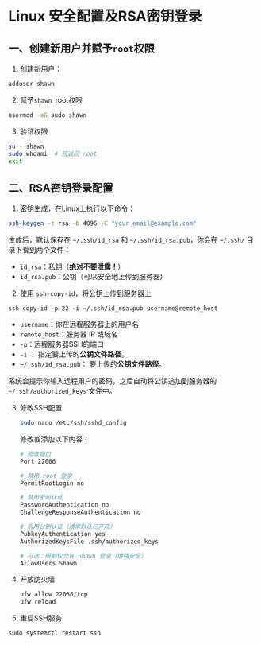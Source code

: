 # Linux 安全配置及RSA密钥登录

## 一、创建新用户并赋予`root`权限

1. 创建新用户：

```sh
adduser shawn
```

2. 赋予`shawn `root权限

```sh
usermod -aG sudo shawn
```

3. 验证权限

```sh
su - shawn
sudo whoami  # 应返回 root
exit
```

##  二、RSA密钥登录配置

1. 密钥生成，在Linux上执行以下命令：

```sh
ssh-keygen -t rsa -b 4096 -C "your_email@example.com"
```

生成后，默认保存在 `~/.ssh/id_rsa` 和 `~/.ssh/id_rsa.pub`，你会在 `~/.ssh/` 目录下看到两个文件：

- `id_rsa`：私钥（**绝对不要泄露！**）
- `id_rsa.pub`：公钥（可以安全地上传到服务器）

2. 使用 `ssh-copy-id`，将公钥上传到服务器上

```shell
ssh-copy-id -p 22 -i ~/.ssh/id_rsa.pub username@remote_host
```

- `username`：你在远程服务器上的用户名
- `remote_host`：服务器 IP 或域名
- `-p`：远程服务器SSH的端口
- `-i` ： 指定要上传的**公钥文件路径**。
- `~/.ssh/id_rsa.pub`： 要上传的**公钥文件路径**。

系统会提示你输入远程用户的密码，之后自动将公钥追加到服务器的 `~/.ssh/authorized_keys` 文件中。

3. 修改SSH配置

   ```sh
   sudo nano /etc/ssh/sshd_config
   ```

   修改或添加以下内容：

   ```sh
   # 修改端口
   Port 22066
   
   # 禁用 root 登录
   PermitRootLogin no
   
   # 禁用密码认证
   PasswordAuthentication no
   ChallengeResponseAuthentication no
   
   # 启用公钥认证（通常默认已开启）
   PubkeyAuthentication yes
   AuthorizedKeysFile .ssh/authorized_keys
   
   # 可选：限制仅允许 Shawn 登录（增强安全）
   AllowUsers Shawn
   ```

4. 开放防火墙

   ```sh
   ufw allow 22066/tcp
   ufw reload
   ```

5.  重启SSH服务

   ```SH
   sudo systemctl restart ssh
   ```

   